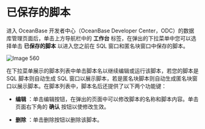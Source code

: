 已保存的脚本 
===========================

进入 OceanBase 开发者中心（OceanBase Developer Center，ODC）的数据库管理页面后，单击上方导航栏中的 **工作台** 标签，在弹出的下拉菜单中您可以选择单击 **已保存的脚本** 以进入您之前在 SQL 窗口和匿名块窗口中保存的脚本。

![Image 560](https://help-static-aliyun-doc.aliyuncs.com/assets/img/zh-CN/5432884361/p269155.png)

在下拉菜单展示的脚本列表中单击脚本名以继续编辑或运行该脚本，若您的脚本是 SQL 脚本则自动生成 SQL 窗口以展示脚本，若是匿名块脚本则自动生成匿名块窗口以展示脚本。在脚本列表中，脚本名后还提供了以下两个功能键：

* **编辑** ：单击编辑按钮，在弹出的页面中可以修改脚本的名称和脚本内容。单击页面右下角的 **确认** 按钮以使修改生效。

  

* **删除** ：单击删除按钮以删除该脚本。

  



